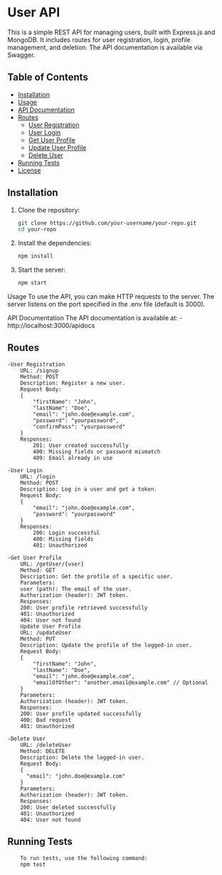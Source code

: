 # User API

This is a simple REST API for managing users, built with Express.js and MongoDB. It includes routes for user registration, login, profile management, and deletion. The API documentation is available via Swagger.

## Table of Contents
- [Installation](#installation)
- [Usage](#usage)
- [API Documentation](#api-documentation)
- [Routes](#routes)
  - [User Registration](#user-registration)
  - [User Login](#user-login)
  - [Get User Profile](#get-user-profile)
  - [Update User Profile](#update-user-profile)
  - [Delete User](#delete-user)
- [Running Tests](#running-tests)
- [License](#license)

## Installation

1. Clone the repository:
   ```bash
   git clone https://github.com/your-username/your-repo.git
   cd your-repo

2. Install the dependencies:
    ````bash
    npm install

3. Start the server:
    ````bash
    npm start


Usage
To use the API, you can make HTTP requests to the server. The server listens on the port specified in the .env file (default is 3000).

API Documentation
The API documentation is available at:
    -http://localhost:3000/apidocs

 ## Routes

    -User Registration
        URL: /signup
        Method: POST
        Description: Register a new user.
        Request Body:
        {
            "firstName": "John",
            "lastName": "Doe",
            "email": "john.doe@example.com",
            "password": "yourpassword",
            "confirmPass": "yourpassword"
        }
        Responses:
            201: User created successfully
            400: Missing fields or password mismatch
            409: Email already in use

    -User Login
        URL: /login
        Method: POST
        Description: Log in a user and get a token.
        Request Body:
        {
            "email": "john.doe@example.com",
            "password": "yourpassword"
        }
        Responses:
            200: Login successful
            400: Missing fields
            401: Unauthorized

    -Get User Profile
        URL: /getUser/{user}
        Method: GET
        Description: Get the profile of a specific user.
        Parameters:
        user (path): The email of the user.
        Authorization (header): JWT token.
        Responses:
        200: User profile retrieved successfully
        401: Unauthorized
        404: User not found
        Update User Profile
        URL: /updateUser
        Method: PUT
        Description: Update the profile of the logged-in user.
        Request Body:
        {
            "firstName": "John",
            "lastName": "Doe",
            "email": "john.doe@example.com",
            "emailOfOther": "another.email@example.com" // Optional
        }
        Parameters:
        Authorization (header): JWT token.
        Responses:
        200: User profile updated successfully
        400: Bad request
        401: Unauthorized

    -Delete User
        URL: /deleteUser
        Method: DELETE
        Description: Delete the logged-in user.
        Request Body:
        {
          "email": "john.doe@example.com"
        }
        Parameters:
        Authorization (header): JWT token.
        Responses:
        200: User deleted successfully
        401: Unauthorized
        404: User not found

 ## Running Tests
        To run tests, use the following command:
        npm test
